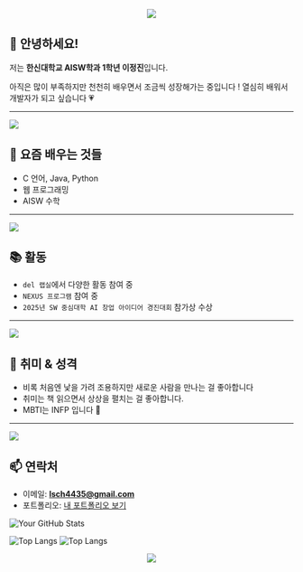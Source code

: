 <p align="center">
  <img src="https://capsule-render.vercel.app/api?type=waving&color=FFB6C1&height=200&section=header&text=Jeongjin's%20Profile&fontSize=80&fontColor=ffffff" />
</p>

## 🌸 안녕하세요!
저는 **한신대학교 AISW학과 1학년 이정진**입니다.  

아직은 많이 부족하지만 천천히 배우면서 조금씩 성장해가는 중입니다 ! 
열심히 배워서 개발자가 되고 싶습니다 💗



---
<img src="https://img.shields.io/badge/요즘 배우는 것들-핑크?style=flat-square&logo=github&logoColor=white&color=FFB6C1" />

## 🎯 요즘 배우는 것들
- C 언어, Java, Python  
- 웹 프로그래밍
- AISW 수학

---
<img src="https://img.shields.io/badge/활동-핑크?style=flat-square&logo=github&logoColor=white&color=FFB6C1" />

## 📚 활동
- `del 랩실`에서 다양한 활동 참여 중  
- `NEXUS 프로그램` 참여 중  
- `2025년 SW 중심대학 AI 창업 아이디어 경진대회` 참가상 수상


---
<img src="https://img.shields.io/badge/취미와 성격-핑크?style=flat-square&logo=github&logoColor=white&color=FFB6C1" />

## 💖 취미 & 성격
- 비록 처음엔 낯을 가려 조용하지만 새로운 사람을 만나는 걸 좋아합니다 
- 취미는 책 읽으면서 상상을 펼치는 걸 좋아합니다.  
- MBTI는 INFP 입니다 🌷

---
<img src="https://img.shields.io/badge/연락처-핑크?style=flat-square&logo=github&logoColor=white&color=FFB6C1" />

## 📫 연락처
- 이메일: **lsch4435@gmail.com**  
- 포트폴리오: [내 포트폴리오 보기](https://lsch4435-code.github.io/lsch4435-portfolio/)

  
![Your GitHub Stats](https://github-readme-stats.vercel.app/api?username=yourusername&show_icons=true&count_private=true&hide_title=true&theme=radical&title_color=FFB6C1&text_color=FFB6C1)

![Top Langs](https://github-readme-stats.vercel.app/api/top-langs/?username=yourusername&layout=compact&theme=radical)
![Top Langs](https://github-readme-stats.vercel.app/api/top-langs/?username=yourusername&layout=compact&theme=radical)


<p align="center">
  <img src="https://capsule-render.vercel.app/api?type=waving&color=FFB6C1&height=150&section=footer"/>
</p>

